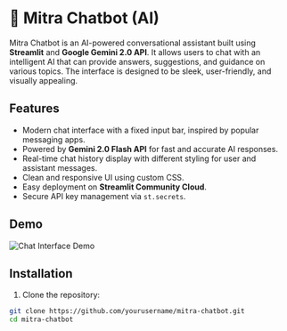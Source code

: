 # 🤖 Mitra Chatbot (AI)

Mitra Chatbot is an AI-powered conversational assistant built using **Streamlit** and **Google Gemini 2.0 API**. It allows users to chat with an intelligent AI that can provide answers, suggestions, and guidance on various topics. The interface is designed to be sleek, user-friendly, and visually appealing.

## Features

- Modern chat interface with a fixed input bar, inspired by popular messaging apps.
- Powered by **Gemini 2.0 Flash API** for fast and accurate AI responses.
- Real-time chat history display with different styling for user and assistant messages.
- Clean and responsive UI using custom CSS.
- Easy deployment on **Streamlit Community Cloud**.
- Secure API key management via `st.secrets`.

## Demo

![Chat Interface Demo](Screenshot2025-08-22214850.png)

## Installation

1. Clone the repository:

```bash
git clone https://github.com/yourusername/mitra-chatbot.git
cd mitra-chatbot

